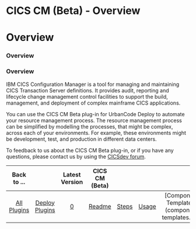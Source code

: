 
CICS CM (Beta) - Overview
=========================

# Overview



### Overview




 


### Overview


IBM CICS Configuration Manager is a tool for managing and maintaining CICS Transaction Server definitions. It provides audit, reporting and lifecycle change management control facilities to support the build, management, and deployment of complex mainframe CICS applications.


You can use the CICS CM Beta plug-in for UrbanCode Deploy to automate your resource management process. The resource management process can be simplified by modelling the processes, that might be complex, across each of your environments. For example, these environments might be development, test, and production in different data centers.


To feedback to us about the CICS CM Beta plug-in, or if you have any questions, please contact us by using the [CICSdev forum](https://www.ibm.com/developerworks/community/forums/html/forum?id=11111111-0000-0000-0000-000000002724).




|Back to ...||Latest Version|CICS CM (Beta) |||||
| :---: | :---: | :---: | :---: | :---: | :---: | :---: | :---: |
|[All Plugins](../../index.md)|[Deploy Plugins](../README.md)|[0]()|[Readme](README.md)|[Steps](steps.md)|[Usage](usage.md)|[Component Templates](component templates.md)|[Downloads](downloads.md)|
